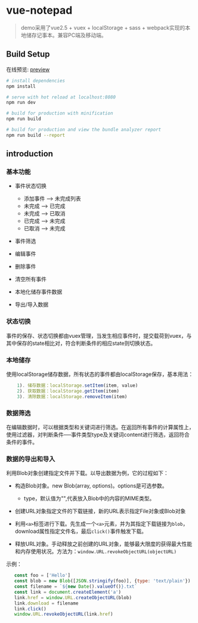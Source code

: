 # vue-notepad

> demo采用了vue2.5 + vuex + localStorage + sass + webpack实现的本地储存记事本。兼容PC端及移动端。
 
## Build Setup

在线预览: [preview](https://corbusier.github.io/vue-notepad/dist/index.html)

``` bash
# install dependencies
npm install

# serve with hot reload at localhost:8080
npm run dev

# build for production with minification
npm run build

# build for production and view the bundle analyzer report
npm run build --report
```

## introduction
### 基本功能
- 事件状态切换
	 * 添加事件 --> 未完成列表
	 * 未完成  --> 已完成
	 * 未完成  --> 已取消
	 * 已完成  --> 未完成
	 * 已取消  --> 未完成

- 事件筛选
- 编辑事件
- 删除事件
- 清空所有事件
- 本地化储存事件数据
- 导出/导入数据

### 状态切换
事件的保存、状态切换都由vuex管理，当发生相应事件时，提交载荷到vuex，与其中保存的state相比对，符合判断条件的相应state则切换状态。

### 本地储存
使用localStorage储存数据，所有状态的事件都由localStorage保存，基本用法：
```js
	1). 储存数据：localStorage.setItem(item, value)
	2). 获取数据：localStorage.getItem(item)
	3). 清除数据：localStorage.removeItem(item)
```

### 数据筛选
在编辑数据时，可以根据类型和关键词进行筛选。在返回所有事件的计算属性上，使用过滤器，对判断条件──事件类型type及关键词content进行筛选，返回符合条件的事件。

### 数据的导出和导入
利用Blob对象创建指定文件并下载。以导出数据为例，它的过程如下：

- 构造Blob对象。new Blob(array, options)。options是可选参数。
    * type，默认值为"",代表放入Blob中的内容的MIME类型。

- 创建URL对象指定文件的下载链接，新的URL表示指定File对象或Blob对象
- 利用`<a>`标签进行下载。先生成一个`<a>`元素，并为其指定下载链接为`blob`，download属性指定文件名，最后`click()`事件触发下载。
- 释放URL对象。手动释放之前创建的URL对象，能够最大限度的获得最大性能和内存使用状况。方法为：`window.URL.revokeObjectURL(objectURL)`

示例：
```js
   const foo = ['Hello']
   const blob = new Blob([JSON.stringify(foo)], {type: 'text/plain'})
   const filename = `${new Date().valueOf()}.txt`
   const link = document.createElement('a')
   link.href = window.URL.createObjectURL(blob)
   link.download = filename
   link.click() 
   window.URL.revokeObjectURL(link.href) 
```




















